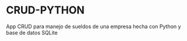 # CRUD-PYTHON

App CRUD para manejo de sueldos de una empresa hecha con Python y base de datos SQLite
